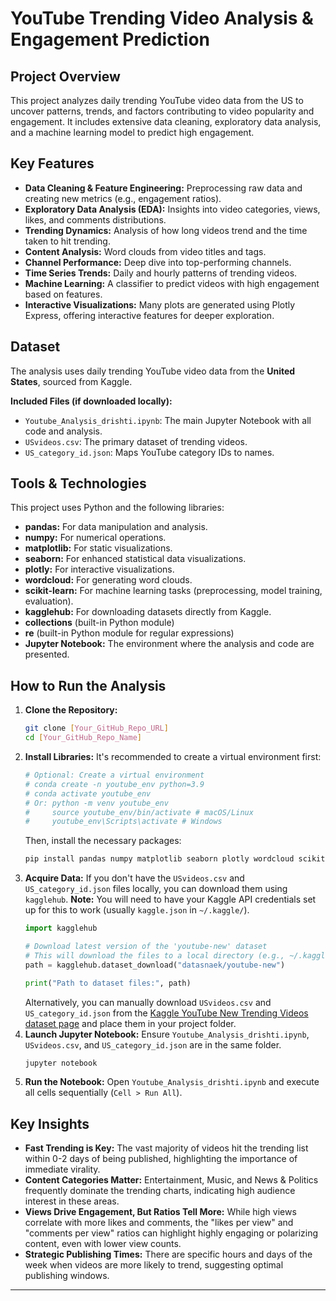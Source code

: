 # YouTube Trending Video Analysis & Engagement Prediction

## Project Overview

This project analyzes daily trending YouTube video data from the US to uncover patterns, trends, and factors contributing to video popularity and engagement. It includes extensive data cleaning, exploratory data analysis, and a machine learning model to predict high engagement.

## Key Features

* **Data Cleaning & Feature Engineering:** Preprocessing raw data and creating new metrics (e.g., engagement ratios).
* **Exploratory Data Analysis (EDA):** Insights into video categories, views, likes, and comments distributions.
* **Trending Dynamics:** Analysis of how long videos trend and the time taken to hit trending.
* **Content Analysis:** Word clouds from video titles and tags.
* **Channel Performance:** Deep dive into top-performing channels.
* **Time Series Trends:** Daily and hourly patterns of trending videos.
* **Machine Learning:** A classifier to predict videos with high engagement based on features.
* **Interactive Visualizations:** Many plots are generated using Plotly Express, offering interactive features for deeper exploration.

## Dataset

The analysis uses daily trending YouTube video data from the **United States**, sourced from Kaggle.

**Included Files (if downloaded locally):**
* `Youtube_Analysis_drishti.ipynb`: The main Jupyter Notebook with all code and analysis.
* `USvideos.csv`: The primary dataset of trending videos.
* `US_category_id.json`: Maps YouTube category IDs to names.

## Tools & Technologies

This project uses Python and the following libraries:

* **pandas:** For data manipulation and analysis.
* **numpy:** For numerical operations.
* **matplotlib:** For static visualizations.
* **seaborn:** For enhanced statistical data visualizations.
* **plotly:** For interactive visualizations.
* **wordcloud:** For generating word clouds.
* **scikit-learn:** For machine learning tasks (preprocessing, model training, evaluation).
* **kagglehub:** For downloading datasets directly from Kaggle.
* **collections** (built-in Python module)
* **re** (built-in Python module for regular expressions)
* **Jupyter Notebook:** The environment where the analysis and code are presented.

## How to Run the Analysis

1.  **Clone the Repository:**
    ```bash
    git clone [Your_GitHub_Repo_URL]
    cd [Your_GitHub_Repo_Name]
    ```
2.  **Install Libraries:**
    It's recommended to create a virtual environment first:
    ```bash
    # Optional: Create a virtual environment
    # conda create -n youtube_env python=3.9
    # conda activate youtube_env
    # Or: python -m venv youtube_env
    #     source youtube_env/bin/activate # macOS/Linux
    #     youtube_env\Scripts\activate # Windows
    ```
    Then, install the necessary packages:
    ```bash
    pip install pandas numpy matplotlib seaborn plotly wordcloud scikit-learn kagglehub
    ```
3.  **Acquire Data:**
    If you don't have the `USvideos.csv` and `US_category_id.json` files locally, you can download them using `kagglehub`. **Note:** You will need to have your Kaggle API credentials set up for this to work (usually `kaggle.json` in `~/.kaggle/`).
    ```python
    import kagglehub

    # Download latest version of the 'youtube-new' dataset
    # This will download the files to a local directory (e.g., ~/.kaggle/datasets/datasnaek/youtube-new/...)
    path = kagglehub.dataset_download("datasnaek/youtube-new")

    print("Path to dataset files:", path)
    ```
    Alternatively, you can manually download `USvideos.csv` and `US_category_id.json` from the [Kaggle YouTube New Trending Videos dataset page](https://www.kaggle.com/datasets/datasnaek/youtube-new) and place them in your project folder.
4.  **Launch Jupyter Notebook:**
    Ensure `Youtube_Analysis_drishti.ipynb`, `USvideos.csv`, and `US_category_id.json` are in the same folder.
    ```bash
    jupyter notebook
    ```
5.  **Run the Notebook:** Open `Youtube_Analysis_drishti.ipynb` and execute all cells sequentially (`Cell > Run All`).

## Key Insights

* **Fast Trending is Key:** The vast majority of videos hit the trending list within 0-2 days of being published, highlighting the importance of immediate virality.
* **Content Categories Matter:** Entertainment, Music, and News & Politics frequently dominate the trending charts, indicating high audience interest in these areas.
* **Views Drive Engagement, But Ratios Tell More:** While high views correlate with more likes and comments, the "likes per view" and "comments per view" ratios can highlight highly engaging or polarizing content, even with lower view counts.
* **Strategic Publishing Times:** There are specific hours and days of the week when videos are more likely to trend, suggesting optimal publishing windows.

---
